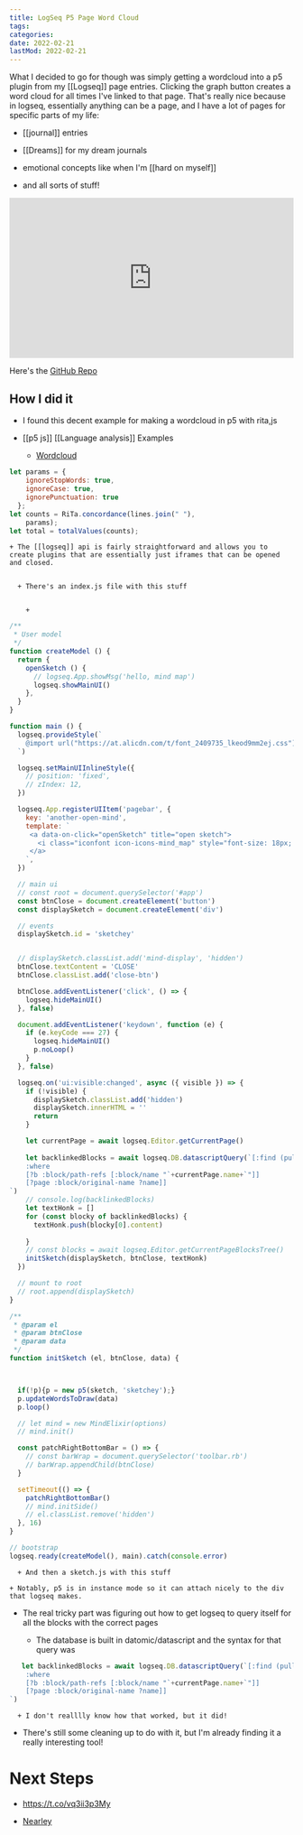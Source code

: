 ```yaml
---
title: LogSeq P5 Page Word Cloud
tags:
categories:
date: 2022-02-21
lastMod: 2022-02-21
---
```

What I decided to go for though was simply getting a wordcloud into a p5 plugin from my [[Logseq]] page entries. Clicking the graph button creates a word cloud for all times I've linked to that page. That's really nice because in logseq, essentially anything can be a page, and I have a lot of pages for specific parts of my life:


  + [[journal]] entries

  + [[Dreams]] for my dream journals

  + emotional concepts like when I'm [[hard on myself]]

  + and all sorts of stuff!

<div style="position: relative; padding-bottom: 56.25%; height: 0;"><iframe src="https://www.loom.com/embed/d02f59e72eac432c9813a115e6196818" frameborder="0" webkitallowfullscreen mozallowfullscreen allowfullscreen style="position: absolute; top: 0; left: 0; width: 100%; height: 100%;"></iframe></div>



Here's the [GitHub Repo](https://github.com/bezark/p5-logseq-wordcloud)

## How I did it


  + I found this decent example for making a wordcloud in p5 with rita,js

  + [[p5 js]] [[Language analysis]] Examples

    + [Wordcloud](https://editor.p5js.org/fauthereea/sketches/aKByHsRr2)


```js
let params = {
    ignoreStopWords: true,
    ignoreCase: true,
    ignorePunctuation: true
  };
let counts = RiTa.concordance(lines.join(" "),
    params); 
let total = totalValues(counts);
```

    + The [[logseq]] api is fairly straightforward and allows you to create plugins that are essentially just iframes that can be opened and closed.


      + There's an index.js file with this stuff


        + 

```js
/**
 * User model
 */
function createModel () {
  return {
    openSketch () {
      // logseq.App.showMsg('hello, mind map')
      logseq.showMainUI()
    },
  }
}

function main () {
  logseq.provideStyle(`
    @import url("https://at.alicdn.com/t/font_2409735_lkeod9mm2ej.css");
  `)

  logseq.setMainUIInlineStyle({
    // position: 'fixed',
    // zIndex: 12,
  })

  logseq.App.registerUIItem('pagebar', {
    key: 'another-open-mind',
    template: `
     <a data-on-click="openSketch" title="open sketch">
       <i class="iconfont icon-icons-mind_map" style="font-size: 18px; line-height: 1em;"></i>
     </a>
    `,
  })

  // main ui
  // const root = document.querySelector('#app')
  const btnClose = document.createElement('button')
  const displaySketch = document.createElement('div')

  // events
  displaySketch.id = 'sketchey'


  // displaySketch.classList.add('mind-display', 'hidden')
  btnClose.textContent = 'CLOSE'
  btnClose.classList.add('close-btn')

  btnClose.addEventListener('click', () => {
    logseq.hideMainUI()
  }, false)

  document.addEventListener('keydown', function (e) {
    if (e.keyCode === 27) {
      logseq.hideMainUI()
      p.noLoop()
    }
  }, false)

  logseq.on('ui:visible:changed', async ({ visible }) => {
    if (!visible) {
      displaySketch.classList.add('hidden')
      displaySketch.innerHTML = ''
      return
    }

    let currentPage = await logseq.Editor.getCurrentPage()
    
    let backlinkedBlocks = await logseq.DB.datascriptQuery(`[:find (pull ?b [*])
    :where
    [?b :block/path-refs [:block/name "`+currentPage.name+`"]]
    [?page :block/original-name ?name]]
`)
    // console.log(backlinkedBlocks)
    let textHonk = []
    for (const blocky of backlinkedBlocks) {
      textHonk.push(blocky[0].content)
     
    }
    // const blocks = await logseq.Editor.getCurrentPageBlocksTree()
    initSketch(displaySketch, btnClose, textHonk)
  })

  // mount to root
  // root.append(displaySketch)
}

/**
 * @param el
 * @param btnClose
 * @param data
 */
function initSketch (el, btnClose, data) {



  if(!p){p = new p5(sketch, 'sketchey');}
  p.updateWordsToDraw(data)
  p.loop()

  // let mind = new MindElixir(options)
  // mind.init()

  const patchRightBottomBar = () => {
    // const barWrap = document.querySelector('toolbar.rb')
    // barWrap.appendChild(btnClose)
  }

  setTimeout(() => {
    patchRightBottomBar()
    // mind.initSide()
    // el.classList.remove('hidden')
  }, 16)
}

// bootstrap
logseq.ready(createModel(), main).catch(console.error)

```

      + And then a sketch.js with this stuff

    + Notably, p5 is in instance mode so it can attach nicely to the div that logseq makes.

  + The real tricky part was figuring out how to get logseq to query itself for all the blocks with the correct pages


    + The database is built in datomic/datascript and the syntax for that query was


```js
   let backlinkedBlocks = await logseq.DB.datascriptQuery(`[:find (pull ?b [*])
    :where
    [?b :block/path-refs [:block/name "`+currentPage.name+`"]]
    [?page :block/original-name ?name]]
`)
```

      + I don't realllly know how that worked, but it did!

  + There's still some cleaning up to do with it, but I'm already finding it a really interesting tool!

# Next Steps

  + https://t.co/vq3ii3p3My

  + [Nearley](https://nearley.js.org/)
